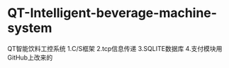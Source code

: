 # QT-Intelligent-beverage-machine-system
QT智能饮料工控系统
1.C/S框架
2.tcp信息传递
3.SQLITE数据库
4.支付模块用GitHub上改来的
